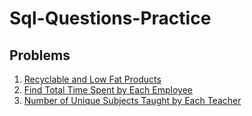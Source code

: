 # Sql-Questions-Practice

## Problems   
1. [Recyclable and Low Fat Products](https://leetcode.com/problems/recyclable-and-low-fat-products/)
2. [Find Total Time Spent by Each Employee](https://leetcode.com/problems/find-total-time-spent-by-each-employee/)
3. [Number of Unique Subjects Taught by Each Teacher](https://leetcode.com/problems/number-of-unique-subjects-taught-by-each-teacher/)
